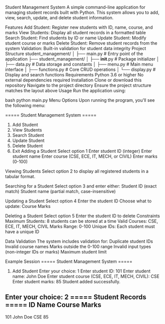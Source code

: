 Student Management System
A simple command-line application for managing student records built with Python. This system allows you to add, view, search, update, and delete student information.

Features
Add Student: Register new students with ID, name, course, and marks
View Students: Display all student records in a formatted table
Search Student: Find students by ID or name
Update Student: Modify student course or marks
Delete Student: Remove student records from the system
Validation: Built-in validation for student data integrity
Project Structure
student_management/
│
├── main.py                 # Entry point of the application
├── student_management/
│   ├── __init__.py        # Package initializer
│   ├── data.py            # Data storage and constants
│   ├── menu.py            # Main menu interface
│   ├── functions.py       # Core CRUD operations
│   └── display.py         # Display and search functions
Requirements
Python 3.6 or higher
No external dependencies required
Installation
Clone or download this repository
Navigate to the project directory
Ensure the project structure matches the layout above
Usage
Run the application using:

bash
python main.py
Menu Options
Upon running the program, you'll see the following menu:

===== Student Management System =====
1. Add Student
2. View Students
3. Search Student
4. Update Student
5. Delete Student
6. Exit
Adding a Student
Select option 1
Enter student ID (integer)
Enter student name
Enter course (CSE, ECE, IT, MECH, or CIVIL)
Enter marks (0-100)

Viewing Students
Select option 2 to display all registered students in a tabular format.

Searching for a Student
Select option 3 and enter either:
Student ID (exact match)
Student name (partial match, case-insensitive)

Updating a Student
Select option 4
Enter the student ID
Choose what to update:
Course
Marks

Deleting a Student
Select option 5
Enter the student ID to delete
Constraints
Maximum Students: 8 students can be stored at a time
Valid Courses: CSE, ECE, IT, MECH, CIVIL
Marks Range: 0-100
Unique IDs: Each student must have a unique ID

Data Validation
The system includes validation for:
Duplicate student IDs
Invalid course names
Marks outside the 0-100 range
Invalid input types (non-integer IDs or marks)
Maximum student limit

Example Session
===== Student Management System =====
1. Add Student
Enter your choice: 1
Enter student ID: 101
Enter student name: John Doe
Enter student course (CSE, ECE, IT, MECH, CIVIL): CSE
Enter student marks: 85
Student added successfully.

Enter your choice: 2
===== Student Records =====
ID    Name                 Course     Marks
---------------------------------------------
101   John Doe             CSE        85


